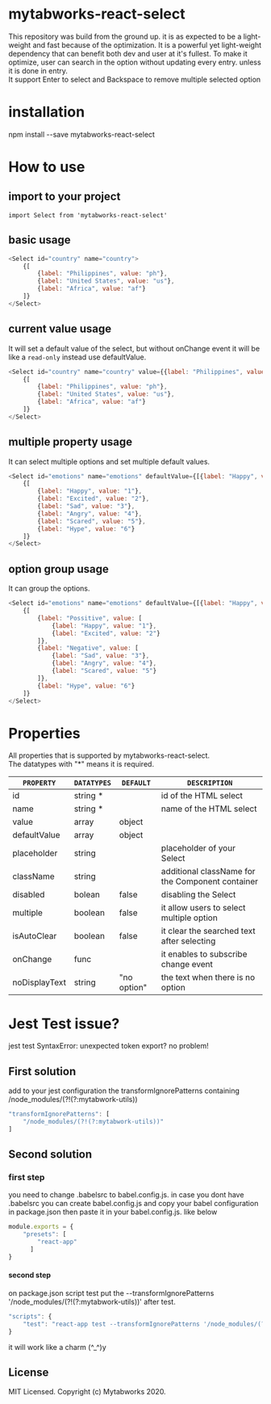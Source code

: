 # mytabworks-react-select
This repository was build from the ground up. it is as expected to be a light-weight and fast because of the optimization.
It is a powerful yet light-weight dependency that can benefit both dev and user at it's fullest.
To make it optimize, user can search in the option without updating every entry. unless it is done in entry.<br/>
It support Enter to select and Backspace to remove multiple selected option

# installation

npm install --save mytabworks-react-select

# How to use

## import to your project
```
import Select from 'mytabworks-react-select'
```

## basic usage
```js
<Select id="country" name="country">
    {[
        {label: "Philippines", value: "ph"},
        {label: "United States", value: "us"},
        {label: "Africa", value: "af"}
    ]}
</Select>
```

## current value usage
It will set a default value of the select, but without onChange event it will be like a `read-only` instead use defaultValue.
```js
<Select id="country" name="country" value={{label: "Philippines", value: "ph"}}>
    {[
        {label: "Philippines", value: "ph"},
        {label: "United States", value: "us"},
        {label: "Africa", value: "af"}
    ]}
</Select>
```

## multiple property usage
It can select multiple options and set multiple default values.
```js
<Select id="emotions" name="emotions" defaultValue={[{label: "Happy", value: "1"}, {label: "Excited", value: "2"}]} multiple={true}>
    {[
        {label: "Happy", value: "1"},
        {label: "Excited", value: "2"},
        {label: "Sad", value: "3"},
        {label: "Angry", value: "4"}, 
        {label: "Scared", value: "5"},
        {label: "Hype", value: "6"}
    ]}
</Select>
```

## option group usage
It can group the options.
```js
<Select id="emotions" name="emotions" defaultValue={[{label: "Happy", value: "1"}, {label: "Excited", value: "2"}]} multiple={true}>
    {[  
        {label: "Possitive", value: [
            {label: "Happy", value: "1"},
            {label: "Excited", value: "2"}
        ]}, 
        {label: "Negative", value: [
            {label: "Sad", value: "3"},
            {label: "Angry", value: "4"}, 
            {label: "Scared", value: "5"}
        ]},
        {label: "Hype", value: "6"}
    ]}
</Select>
```

# Properties
All properties that is supported by mytabworks-react-select.<br/>
The datatypes with "*" means it is required.

|`PROPERTY`   |`DATATYPES`    |`DEFAULT`    |`DESCRIPTION`|
|-------------|---------------|-------------|-------------|
| id          | string *      |             | id of the HTML select|
| name        | string *      |             | name of the HTML select|
| value       | array|object  |             | control the current value|
| defaultValue| array|object  |             | the default value|
| placeholder | string        |             | placeholder of your Select|
| className   | string        |             | additional className for the Component container|
| disabled    | bolean        | false       | disabling the Select|
| multiple    | boolean       | false       | it allow users to select multiple option|
| isAutoClear | boolean       | false       | it clear the searched text after selecting|
| onChange    | func          |             | it enables to subscribe change event| 
| noDisplayText| string       | "no option" | the text when there is no option|

# Jest Test issue?

jest test SyntaxError: unexpected token export? no problem!

## First solution
add to your jest configuration the transformIgnorePatterns containing /node_modules/(?!(?:mytabwork-utils))

```js
"transformIgnorePatterns": [
    "/node_modules/(?!(?:mytabwork-utils))"
]
```

## Second solution

### first step
you need to change .babelsrc to babel.config.js. in case you dont have .babelsrc you can create babel.config.js 
and copy your babel configuration in package.json then paste it in your babel.config.js. like below

```js
module.exports = {
    "presets": [
        "react-app"
      ]
}
```

#### second step
on package.json script test put the --transformIgnorePatterns '/node_modules/(?!(?:mytabwork-utils))' after test.

```js
"scripts": {
    "test": "react-app test --transformIgnorePatterns '/node_modules/(?!(?:mytabwork-utils))'"
}
``` 

it will work like a charm (^_^)y

## License
MIT Licensed. Copyright (c) Mytabworks 2020.